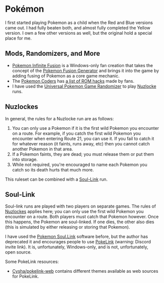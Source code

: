 ---
---

# Pokémon

I first started playing Pokemon as a child when the Red and Blue versions came
out. I had fully beaten both, and almost fully completed the Yellow version. I
own a few other versions as well, but the original hold a special place for me.

## Mods, Randomizers, and More

- [Pokemon Infinite Fusion](https://www.pokemoncoders.com/pokemon-infinite-fusion/)
  is a Windows-only fan creation that takes the concept of the
  [Pokemon Fusion Generator](https://pokemon.alexonsager.net) and brings it into
  the game by adding fusing of Pokemon as a core game mechanic.
- The [Pokemon Coders](https://www.pokemoncoders.com/) has
  [a list of ROM hacks](https://www.pokemoncoders.com/pokemon-rom-hacks/) made
  by fans.
- I have used the
  [Universal Pokemon Game Randomizer](https://pokehacks.dabomstew.com/randomizer/)
  to play [Nuzlocke](#nuzlockes) runs.

## Nuzlockes

In general, the rules for a Nuzlocke run are as follows:

1. You can only use a Pokemon if it is the first wild Pokemon you encounter on a
   route. For example, if you catch the first wild Pokemon you encounter when
   entering Route 21, you can use it. If you fail to catch it for whatever
   reason (it faints, runs away, etc) then you cannot catch another Pokemon in
   that area.
2. If a Pokemon faints, they are dead; you must release them or put them into
   storage.
3. While not required, you're encouraged to name each Pokemon you catch so its
   death hurts that much more.

This ruleset can be combined with a [Soul-Link](#soul-link) run.

## Soul-Link

Soul-link runs are played with two players on separate games. The rules of
[Nuzlockes](#nuzlockes) applies here; you can only use the first wild Pokemon
you encounter on a route. Both players must catch that Pokemon however. Once
this happens, the Pokemon are soul-linked. If one dies, the other also dies
(this is simulated by either releasing or storing that Pokemon).

I have used the [Pokemon Soul.Link](https://pokemon-soul.link/) software before,
but the author has deprecated it and encourages people to use
[PokeLink](https://discord.pokelink.xyz) (warning: Discord invite link). It is,
unfortunately, Windows-only, and is not, unfortunately, open source.

Some PokeLink resources:

- [Cysha/pokelink-web](https://github.com/Cysha/pokelink-web) contains different
  themes available as web sources for PokeLink.
